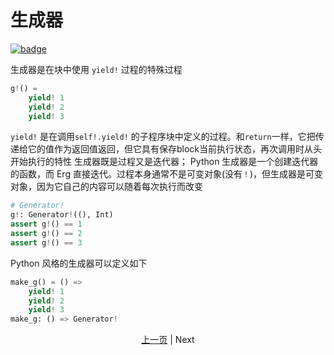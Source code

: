 # 生成器

[![badge](https://img.shields.io/endpoint.svg?url=https%3A%2F%2Fgezf7g7pd5.execute-api.ap-northeast-1.amazonaws.com%2Fdefault%2Fsource_up_to_date%3Fowner%3Derg-lang%26repos%3Derg%26ref%3Dmain%26path%3Ddoc/EN/syntax/34_generator.md%26commit_hash%3D51de3c9d5a9074241f55c043b9951b384836b258)](https://gezf7g7pd5.execute-api.ap-northeast-1.amazonaws.com/default/source_up_to_date?owner=erg-lang&repos=erg&ref=main&path=doc/EN/syntax/34_generator.md&commit_hash=51de3c9d5a9074241f55c043b9951b384836b258)

生成器是在块中使用 `yield!` 过程的特殊过程

```python
g!() =
    yield! 1
    yield! 2
    yield! 3
```

`yield!` 是在调用`self!.yield!` 的子程序块中定义的过程。和`return`一样，它把传递给它的值作为返回值返回，但它具有保存block当前执行状态，再次调用时从头开始执行的特性
生成器既是过程又是迭代器； Python 生成器是一个创建迭代器的函数，而 Erg 直接迭代。过程本身通常不是可变对象(没有`！`)，但生成器是可变对象，因为它自己的内容可以随着每次执行而改变

```python
# Generator!
g!: Generator!((), Int)
assert g!() == 1
assert g!() == 2
assert g!() == 3
```

Python 风格的生成器可以定义如下

```python
make_g() = () =>
    yield! 1
    yield! 2
    yield! 3
make_g: () => Generator!
```

<p align='center'>
    <a href='./34_package_system.md'>上一页</a> | Next
</p>
